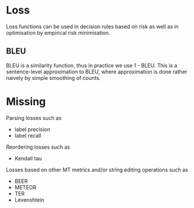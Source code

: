 # Loss

Loss functions can be used in decision rules based on risk as well as in optimisation by empirical risk minimisation.

## BLEU

BLEU is a similarity function, thus in practice we use 1 - BLEU.
This is a sentence-level approximation to BLEU, where approximation is done rather naively by simple smoothing of counts.


# Missing

Parsing losses such as

 * label precision
 * label recall
 

Reordering losses such as

 * Kendall tau
 

Losses based on other MT metrics and/or string editing operations such as
 
 * BEER
 * METEOR
 * TER
 * Levenshtein
 